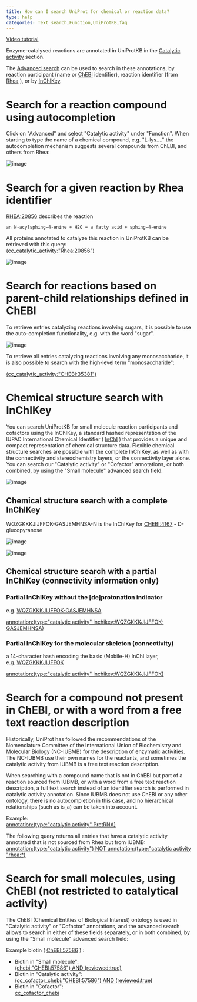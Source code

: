 ```yaml
---
title: How can I search UniProt for chemical or reaction data?
type: help
categories: Text_search,Function,UniProtKB,faq
---
```


[Video tutorial](https://www.youtube.com/watch?v=5eW-eZJ08wc)

Enzyme-catalysed reactions are annotated in UniProtKB in the [Catalytic activity](https://www.uniprot.org/help/catalytic_activity) section.

The [Advanced search](https://www.uniprot.org/help/advanced_search) can be used to search in these annotations, by reaction participant (name or [ChEBI](https://www.ebi.ac.uk/chebi/) identifier), reaction identifier (from [Rhea](https://www.rhea-db.org/) ), or by [InChIKey](https://en.wikipedia.org/wiki/International_Chemical_Identifier#InChIKey).

# Search for a reaction compound using autocompletion

Click on "Advanced" and select "Catalytic activity" under "Function". When starting to type the name of a chemical compound, e.g. "L-lys.…" the autocompletion mechanism suggests several compounds from ChEBI, and others from Rhea:

![image](https://github.com/ebi-uniprot/uniprot-manual/raw/main/images/chem_search.png)

# Search for a given reaction by Rhea identifier

[RHEA:20856](https://www.rhea-db.org/reaction?id=20856) describes the reaction

    an N-acylsphing-4-enine + H2O = a fatty acid + sphing-4-enine

All proteins annotated to catalyze this reaction in UniProtKB can be retrieved with this query:  
[(cc_catalytic_activity:"Rhea:20856")](https://www.uniprot.org/uniprotkb?query=(cc_catalytic_activity:%22rhea:20856%22))

![image](https://github.com/ebi-uniprot/uniprot-manual/raw/main/images/chem_rhea.png)

# Search for reactions based on parent-child relationships defined in ChEBI

To retrieve entries catalyzing reactions involving sugars, it is possible to use the auto-completion functionality, e.g. with the word "sugar".

![image](https://github.com/ebi-uniprot/uniprot-manual/raw/main/images/catalytic_activity_sugar.png)

To retrieve all entries catalyzing reactions involving any monosaccharide, it is also possible to search with the high-level term "monosaccharide":

[(cc_catalytic_activity:"CHEBI:35381")](https://www.uniprot.org/uniprotkb?query=(cc_catalytic_activity:%22CHEBI:35381%22))

# Chemical structure search with InChIKey

You can search UniProtKB for small molecule reaction participants and cofactors using the InChIKey, a standard hashed representation of the IUPAC International Chemical Identifier ( [InChI](https://www.inchi-trust.org/about-the-inchi-standard/) ) that provides a unique and compact representation of chemical structure data. Flexible chemical structure searches are possible with the complete InChIKey, as well as with the connectivity and stereochemistry layers, or the connectivity layer alone. You can search our "Catalytic activity" or "Cofactor" annotations, or both combined, by using the "Small molecule" advanced search field:

![image](https://github.com/ebi-uniprot/uniprot-manual/raw/main/images/inchikey-field-search.png)

## Chemical structure search with a complete InChIKey

WQZGKKKJIJFFOK-GASJEMHNSA-N is the InChIKey for [CHEBI:4167](https://www.ebi.ac.uk/chebi/searchId.do?chebiId=CHEBI:4167) - D-glucopyranose

![image](https://github.com/ebi-uniprot/uniprot-manual/raw/main/images/WQZGKKKJIJFFOK-GASJEMHNSA-N.png)

![image](https://github.com/ebi-uniprot/uniprot-manual/raw/main/images/WQZGKKKJIJFFOK-GASJEMHNSA-N-results.png)

## Chemical structure search with a partial InChIKey (connectivity information only)

### Partial InChIKey without the \[de\]protonation indicator

e.g. [WQZGKKKJIJFFOK-GASJEMHNSA](https://www.ebi.ac.uk/chebi/advancedSearchFT.do?searchString=WQZGKKKJIJFFOK-GASJEMHNSA)

[annotation:(type:"catalytic activity" inchikey:WQZGKKKJIJFFOK-GASJEMHNSA)](https://www.uniprot.org/uniprotkb?query=annotation%3A%28type%3A%22catalytic+activity%22+inchikey%3AWQZGKKKJIJFFOK-GASJEMHNSA%29)

### Partial InChIKey for the molecular skeleton (connectivity)

a 14-character hash encoding the basic (Mobile-H) InChI layer, e.g. [WQZGKKKJIJFFOK](https://www.ebi.ac.uk/chebi/advancedSearchFT.do?searchString=WQZGKKKJIJFFOK)

[annotation:(type:"catalytic activity" inchikey:WQZGKKKJIJFFOK)](https://www.uniprot.org/uniprotkb?query=annotation%3A%28type%3A%22catalytic+activity%22+inchikey%3AWQZGKKKJIJFFOK%29)

# Search for a compound not present in ChEBI, or with a word from a free text reaction description

Historically, UniProt has followed the recommendations of the Nomenclature Committee of the International Union of Biochemistry and Molecular Biology (NC-IUBMB) for the description of enzymatic activities. The NC-IUBMB use their own names for the reactants, and sometimes the catalytic activity from IUBMB is a free text reaction description.

When searching with a compound name that is not in ChEBI but part of a reaction sourced from IUBMB, or with a word from a free text reaction description, a full text search instead of an identifier search is performed in catalytic activity annotation. Since IUBMB does not use ChEBI or any other ontology, there is no autocompletion in this case, and no hierarchical relationships (such as is_a) can be taken into account.

Example:  
[annotation:(type:"catalytic activity" PretRNA)](https://www.uniprot.org/uniprotkb?query=annotation%3A%28type%3A%22catalytic+activity%22+PretRNA%29)

The following query returns all entries that have a catalytic activity annotated that is not sourced from Rhea but from IUBMB:  
[annotation:(type:"catalytic activity") NOT annotation:(type:"catalytic activity "rhea:\*)](https://www.uniprot.org/uniprotkb?query=annotation%3A%28type%3A%22catalytic+activity%22%29+NOT+annotation%3A%28type%3A%22catalytic+activity%22+rhea%3A%2A%29)

# Search for small molecules, using ChEBI (not restricted to catalytical activity)

The ChEBI (Chemical Entities of Biological Interest) ontology is used in "Catalytic activity" or "Cofactor" annotations, and the advanced search allows to search in either of these fields separately, or in both combined, by using the "Small molecule" advanced search field:

Example biotin ( [ChEBI:57586](https://www.ebi.ac.uk/chebi/searchId.do?chebiId=CHEBI:57586) ) :

- Biotin in "Small molecule":  
[(chebi:"CHEBI:57586") AND (reviewed:true)](https://www.uniprot.org/uniprotkb?query=(chebi:%22CHEBI:57586%22)%20AND%20(reviewed:true))
- Biotin in "Catalytic activity":  
[(cc_cofactor_chebi:"CHEBI:57586") AND (reviewed:true)](https://wwww.uniprot.org/uniprotkb?query=(cc_cofactor_chebi:%22CHEBI:57586%22)%20AND%20(reviewed:true))
- Biotin in "Cofactor":  
[cc_cofactor_chebi](https://www.uniprot.org/uniprotkb?query=(cc_cofactor_chebi:%22CHEBI:57586%22)%20AND%20(reviewed:true))
